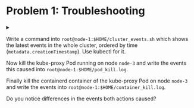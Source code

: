# Problem 1: Troubleshooting

<details>
<summary>

Write a command into `root@node-1:$HOME/cluster_events.sh` which shows the latest events in the whole cluster, ordered by time (`metadata.creationTimestamp`). Use kubectl for it.

Now kill the kube-proxy Pod running on node `node-3` and write the events this caused into `root@node-1:$HOME/pod_kill.log`.

Finally kill the containerd container of the kube-proxy Pod on node `node-3` and write the events into `root@node-1:$HOME/container_kill.log`.

Do you notice differences in the events both actions caused?
</summary>

```sh
$ echo "kubectl get events -A --sort-by=.metadata.creationTimestamp" > /root/cluster_events.sh
$ chmod +x /root/cluster_events.sh
```

```sh
$ k -n kube-system get po -l k8s-app=kube-proxy -owide | grep node-3
# get the name of kube-proxy pod in node-3
$ k -n kube-system delete po kube-proxy-zx8q9
```

```sh
$ /root/cluster_events.sh
NAMESPACE     LAST SEEN   TYPE     REASON             OBJECT                 MESSAGE
kube-system   7s          Normal   Killing            pod/kube-proxy-zx8q9   Stopping container kube-proxy
default       5s          Normal   Starting           node/node-3
kube-system   6s          Normal   Scheduled          pod/kube-proxy-sr658   Successfully assigned kube-system/kube-proxy-sr658 to node-3
kube-system   6s          Normal   Pulled             pod/kube-proxy-sr658   Container image "registry.k8s.io/kube-proxy:v1.26.1" already present on machine
kube-system   6s          Normal   Created            pod/kube-proxy-sr658   Created container kube-proxy
kube-system   6s          Normal   Started            pod/kube-proxy-sr658   Started container kube-proxy
kube-system   6s          Normal   SuccessfulCreate   daemonset/kube-proxy   Created pod: kube-proxy-sr658
# copy above to /root/pod_kill.log
# -> Kill DaemonSet Pod will cause a new Pod to be created
```

```sh
# in node-3
$ crictl ps | grep kube-proxy
# get the container id of kube-proxy
$ crictl rm -f 0e495a5a60ae5
```

```sh
# in node-1
$ /root/cluster_events.sh
kube-system   44s         Normal   Pulled             pod/kube-proxy-sr658   Container image "registry.k8s.io/kube-proxy:v1.26.1" already present on machine
kube-system   44s         Normal   Created            pod/kube-proxy-sr658   Created container kube-proxy
kube-system   44s         Normal   Started            pod/kube-proxy-sr658   Started container kube-proxy
# copy above to /root/container_kill.log
# -> Kill container will not cause a new Pod to be created
```

</details>

